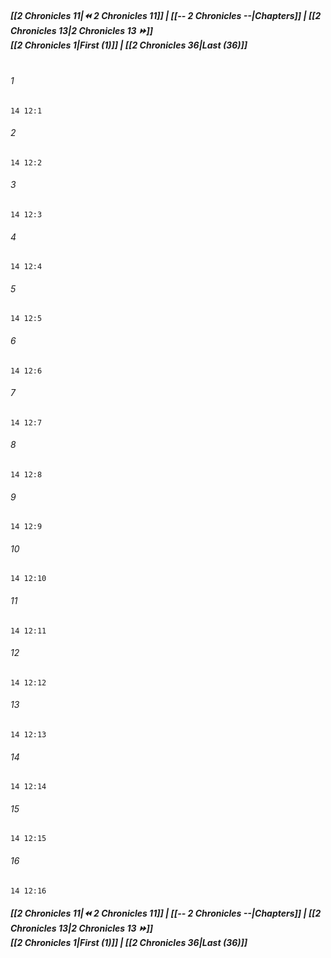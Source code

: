 
##### **[[2 Chronicles 11|⏪ 2 Chronicles 11]] | [[-- 2 Chronicles --|Chapters]] | [[2 Chronicles 13|2 Chronicles 13 ⏩]]**<br>**[[2 Chronicles 1|First (1)]] | [[2 Chronicles 36|Last (36)]]**<br><br>

###### 1
``` verse
14 12:1
```
###### 2
``` verse
14 12:2
```
###### 3
``` verse
14 12:3
```
###### 4
``` verse
14 12:4
```
###### 5
``` verse
14 12:5
```
###### 6
``` verse
14 12:6
```
###### 7
``` verse
14 12:7
```
###### 8
``` verse
14 12:8
```
###### 9
``` verse
14 12:9
```
###### 10
``` verse
14 12:10
```
###### 11
``` verse
14 12:11
```
###### 12
``` verse
14 12:12
```
###### 13
``` verse
14 12:13
```
###### 14
``` verse
14 12:14
```
###### 15
``` verse
14 12:15
```
###### 16
``` verse
14 12:16
```

##### **[[2 Chronicles 11|⏪ 2 Chronicles 11]] | [[-- 2 Chronicles --|Chapters]] | [[2 Chronicles 13|2 Chronicles 13 ⏩]]**<br>**[[2 Chronicles 1|First (1)]] | [[2 Chronicles 36|Last (36)]]**
